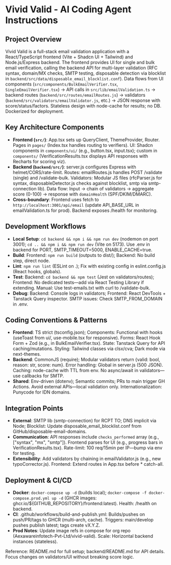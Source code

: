 # Vivid Valid - AI Coding Agent Instructions

## Project Overview

Vivid Valid is a full-stack email validation application with a React/TypeScript frontend (Vite + Shadcn UI + Tailwind) and Node.js/Express backend. The frontend provides UI for single and bulk email verification, calling the backend API for multi-layer validation (RFC syntax, domain/MX checks, SMTP testing, disposable detection via blocklist in `backend/src/data/disposable_email_blocklist.conf`). Data flows from UI components (`src/components/BulkEmailVerifier.tsx`, `SingleEmailVerifier.tsx`) → API calls in `src/lib/emailValidation.ts` → backend routes (`backend/src/routes/emailRoutes.js`) → validators (`backend/src/validators/emailValidator.js`, etc.) → JSON response with score/status/factors. Stateless design with node-cache for results; no DB. Dockerized for deployment.

## Key Architecture Components

- **Frontend (`src/`)**: App.tsx sets up QueryClient, ThemeProvider, Router. Pages in `pages/` (Index.tsx handles routing to verifiers). UI: Shadcn components in `components/ui/` (e.g., button.tsx, input.tsx); custom in `components/` (VerificationResults.tsx displays API responses with Recharts for scoring viz).
- **Backend (`backend/src/`)**: server.js configures Express with helmet/CORS/rate-limit. Routes: emailRoutes.js handles POST /validate (single) and /validate-bulk. Validators: Modular JS files (rfcParser.js for syntax, disposableDetector.js checks against blocklist, smtp via smtp-connection lib). Data flow: Input → chain of validators → aggregate score (0-100) → response with `domainHealth` (SPF/DKIM/DMARC).
- **Cross-boundary**: Frontend uses fetch to `http://localhost:3001/api/email` (update API_BASE_URL in emailValidation.ts for prod). Backend exposes /health for monitoring.

## Development Workflows

- **Local Setup**: `cd backend && npm i && npm run dev` (nodemon on port 3001); `cd .. && npm i && npm run dev` (Vite on 5173). Use .env in backend for PORT, SMTP_TIMEOUT=5000, ENABLE_CACHE=true.
- **Build**: Frontend: `npm run build` (outputs to dist/); Backend: No build step, direct node.
- **Lint**: `npm run lint` (ESLint on .); Fix with existing config in eslint.config.js (React hooks, globals).
- **Test**: Backend: `cd backend && npm test` (Jest on validators/routes); Frontend: No dedicated tests—add via React Testing Library if extending. Manual: Use test-emails.txt with curl to /validate-bulk.
- **Debug**: Backend: Console logs in validators; Frontend: React DevTools + Tanstack Query inspector. SMTP issues: Check SMTP_FROM_DOMAIN in .env.

## Coding Conventions & Patterns

- **Frontend**: TS strict (tsconfig.json); Components: Functional with hooks (useToast from ui/, use-mobile.tsx for responsive). Forms: React Hook Form + Zod (e.g., in BulkEmailVerifier.tsx). State: Tanstack Query for API caching/mutations. Styling: Tailwind classes via clsx/cva; Dark mode via next-themes.
- **Backend**: CommonJS (require); Modular validators return {valid: bool, reason: str, score: num}. Error handling: Global in server.js (500 JSON). Caching: node-cache with TTL from env. No async/await in validators—use callbacks for SMTP.
- **Shared**: Env-driven (dotenv); Semantic commits; PRs to main trigger GH Actions. Avoid external APIs—local validation only. Internationalization: Punycode for IDN domains.

## Integration Points

- **External**: SMTP lib (smtp-connection) for RCPT TO; DNS implicit via Node; Blocklist: Update disposable_email_blocklist.conf from GitHub/disposable-email-domains.
- **Communication**: API responses include `checks_performed` array (e.g., ["syntax", "mx", "smtp"]). Frontend parses for UI (e.g., progress bars in VerificationResults.tsx). Rate-limit: 100 req/15min per IP—bump via env for testing.
- **Extensibility**: Add validators by chaining in emailValidator.js (e.g., new typoCorrector.js). Frontend: Extend routes in App.tsx before \* catch-all.

## Deployment & CI/CD

- **Docker**: `docker-compose up -d` (builds local); `docker-compose -f docker-compose.prod.yml up -d` (GHCR images: ghcr.io/${GITHUB_REPOSITORY}/frontend:latest). Health: /health on backend.
- **CI**: .github/workflows/build-and-publish.yml: Builds/pushes on push/PR/tags to GHCR (multi-arch, cache). Triggers: main/develop pushes publish latest; tags create vX.Y.Z.
- **Prod Notes**: Update image refs in compose for org repo (Aexawareinfotech-Pvt-Ltd/vivid-valid). Scale: Horizontal backend instances (stateless).

Reference: README.md for full setup; backend/README.md for API details. Focus changes on validators/UI without breaking score logic.
